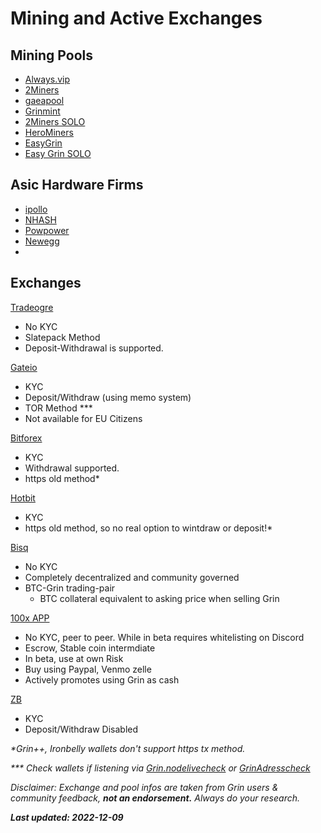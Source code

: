 # Mining and Active Exchanges

## Mining Pools

- [Always.vip](https://pool.always.vip/)
- [2Miners]( https://grin.2miners.com/  )
- [gaeapool](  https://gaeapool.com/#/    )
- [Grinmint]( https://grinmint.com/   )
- [2Miners SOLO](https://solo-grin.2miners.com/ )
- [HeroMiners](https://grin.herominers.com/ ) 
- [EasyGrin](https://pool.easygrin.org/ )
- [Easy Grin SOLO](https://solo.easygrin.org/ ) 

## Asic Hardware Firms

- [ipollo ]( http://ipollo.com/ )
- [NHASH](https://www.nhash.net/ )
- [Powpower](https://www.powpower.net/product/ipollo-g1-mini/)
- [Newegg](https://www.newegg.com/p/0X6-09A3-00001)
- 


## Exchanges
[Tradeogre](https://tradeogre.com/exchange/BTC-GRIN) 
- No KYC
- Slatepack Method
- Deposit-Withdrawal is supported.

[Gateio](https://www.gateio.pro/trade/GRIN_USDT)
- KYC
- Deposit/Withdraw (using memo system)
- TOR Method ***
- Not available for EU Citizens
 
[Bitforex](https://www.bitforex.com/en/spot/grin_usdt)
- KYC
- Withdrawal supported.
- https old method*

[Hotbit](https://www.hotbit.io/exchange?symbol=GRIN_USDT) 
- KYC
- https old method, so no real option to wintdraw or deposit!*

[Bisq](https://bisq.network/) 
- No KYC
- Completely decentralized and community governed
- BTC-Grin trading-pair
    - BTC collateral equivalent to asking price when selling Grin
  
[100x APP](https://100x.app/)
- No KYC, peer to peer. While in beta requires whitelisting on Discord
- Escrow, Stable coin intermdiate
- In beta, use at own Risk
- Buy using Paypal, Venmo zelle
- Actively promotes using Grin as cash

[ZB](https://www.zb.com/en/trade/grin_usdt)
- KYC
- Deposit/Withdraw Disabled 

<i>*Grin++, Ironbelly wallets don't support https tx method. </i>


<i>*** Check wallets if listening via [Grin.nodelivecheck](https://grinnode.live/tools/wallet-checker) or [GrinAdresscheck](https://grinchck.uber.space/)

Disclaimer: Exchange and pool infos are taken from Grin users & community feedback, **not an endorsement.** Always do your research.

<i>**Last updated: 2022-12-09**</i> 
